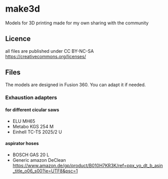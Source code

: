 # make3d
Models for 3D printing made for my own sharing with the community

## Licence
all files are published under
CC BY-NC-SA 
https://creativecommons.org/licenses/

## Files
The models are designed in Fusion 360. You can adapt it if needed.

### Exhaustion adapters 
#### for different cicular saws
  - ELU MH65 
  - Metabo KGS 254 M
  - Einhell TC-TS 2025/2 U

#### aspirator hoses
  - BOSCH GAS 20 L
  - Generic amazon DeClean https://www.amazon.de/gp/product/B010H7KR3K/ref=ppx_yo_dt_b_asin_title_o06_s00?ie=UTF8&psc=1
